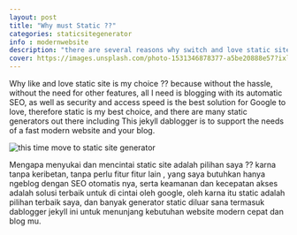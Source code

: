 ```yaml
---
layout: post
title: "Why must Static ??"
categories: staticsitegenerator
info : modernwebsite
description: "there are several reasons why switch and love static sites"
cover: https://images.unsplash.com/photo-1531346878377-a5be20888e57?ixlib=rb-1.2.1&ixid=MnwxMjA3fDB8MHxzZWFyY2h8MzE0fHx3aGl0ZSUyMHBlbnxlbnwwfHwwfHw%3D&auto=format&fit=crop&w=500&q=60
---
```

Why like and love static site is my choice ?? because without the hassle, without the need for other features, all I need is blogging with its automatic SEO, as well as security and access speed is the best solution for Google to love, therefore static is my best choice, and there are many static generators out there including This jekyll dablogger is to support the needs of a fast modern website and your blog.

![this time move to static site generator](https://github.githubassets.com/images/modules/logos_page/Octocat.png)


Mengapa menyukai dan mencintai static site adalah pilihan saya ?? karna tanpa keribetan, tanpa perlu fitur fitur lain , yang saya butuhkan hanya ngeblog dengan SEO otomatis nya, serta keamanan dan kecepatan akses adalah solusi terbaik untuk di cintai oleh google, oleh karna itu static adalah pilihan terbaik saya, dan banyak generator static diluar sana termasuk dablogger jekyll ini untuk menunjang kebutuhan website modern cepat dan blog mu.

